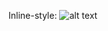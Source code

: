 Inline-style: 
![alt text](/Users/bademiluyi/my-project/docs/ServerlessJenkinsPipelineAWS.png "Logo Title Text 1")
